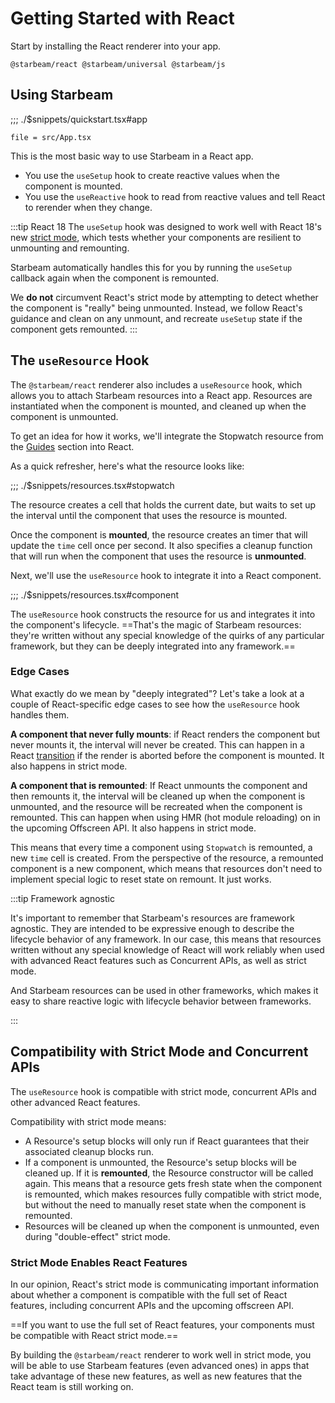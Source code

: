 # Getting Started with React

Start by installing the React renderer into your app.

```npm
@starbeam/react @starbeam/universal @starbeam/js
```

## Using Starbeam

;;; ./$snippets/quickstart.tsx#app

```stackblitz[starbeam-react-example-counter]
file = src/App.tsx
```

This is the most basic way to use Starbeam in a React app.

- You use the `useSetup` hook to create reactive values when the component is mounted.
- You use the `useReactive` hook to read from reactive values and tell React to rerender when they change.

:::tip React 18
The `useSetup` hook was designed to work well with React 18's new [strict
mode](https://reactjs.org/blog/2022/03/29/react-v18.html), which tests whether your components are
resilient to unmounting and remounting.

Starbeam automatically handles this for you by running the `useSetup` callback again when the
component is remounted.

We **do not** circumvent React's strict mode by attempting to detect whether the component is
"really" being unmounted. Instead, we follow React's guidance and clean on any unmount, and recreate
`useSetup` state if the component gets remounted.
:::

## The `useResource` Hook

The `@starbeam/react` renderer also includes a `useResource` hook, which allows you to attach
Starbeam resources into a React app. Resources are instantiated when the component is mounted, and
cleaned up when the component is unmounted.

To get an idea for how it works, we'll integrate the Stopwatch resource from the [Guides](/guides/fundamentals/resources) section
into React.

As a quick refresher, here's what the resource looks like:

;;; ./$snippets/resources.tsx#stopwatch

The resource creates a cell that holds the current date, but waits to set up the interval until the
component that uses the resource is mounted.

Once the component is **mounted**, the resource creates an timer that will update the `time` cell once
per second. It also specifies a cleanup function that will run when the component that uses the
resource is **unmounted**.

Next, we'll use the `useResource` hook to integrate it into a React component.

;;; ./$snippets/resources.tsx#component

The `useResource` hook constructs the resource for us and integrates it into the component's
lifecycle. ==That's the magic of Starbeam resources: they're written without any special knowledge of
the quirks of any particular framework, but they can be deeply integrated into any framework.==

### Edge Cases

What exactly do we mean by "deeply integrated"? Let's take a look at a couple of React-specific edge
cases to see how the `useResource` hook handles them.

**A component that never fully mounts**: if React renders the component but never mounts it, the
interval will never be created. This can happen in a React
[transition](https://reactjs.org/docs/hooks-reference.html#usetransition) if the render is aborted
before the component is mounted. It also happens in strict mode.

**A component that is remounted**: If React unmounts the component and then remounts it, the
interval will be cleaned up when the component is unmounted, and the resource will be recreated when
the component is remounted. This can happen when using HMR (hot module reloading) on in the upcoming
Offscreen API. It also happens in strict mode.

This means that every time a component using `Stopwatch` is remounted, a new `time` cell is created.
From the perspective of the resource, a remounted component is a new component, which means that
resources don't need to implement special logic to reset state on remount. It just works.

:::tip Framework agnostic

It's important to remember that Starbeam's resources are framework agnostic. They are intended to be
expressive enough to describe the lifecycle behavior of any framework. In our case, this means that
resources written without any special knowledge of React will work reliably when used with advanced
React features such as Concurrent APIs, as well as strict mode.

And Starbeam resources can be used in other frameworks, which makes it easy to share reactive logic
with lifecycle behavior between frameworks.

:::

## Compatibility with Strict Mode and Concurrent APIs

The `useResource` hook is compatible with strict mode, concurrent APIs and other advanced React
features.

Compatibility with strict mode means:

- A Resource's setup blocks will only run if React guarantees that their associated cleanup blocks
  run.
- If a component is unmounted, the Resource's setup blocks will be cleaned up. If it is
  **remounted**, the Resource constructor will be called again. This means that a resource gets
  fresh state when the component is remounted, which makes resources fully compatible with strict
  mode, but without the need to manually reset state when the component is remounted.
- Resources will be cleaned up when the component is unmounted, even during "double-effect" strict
  mode.

### Strict Mode Enables React Features

In our opinion, React's strict mode is communicating important information about whether a component
is compatible with the full set of React features, including concurrent APIs and the upcoming
offscreen API.

==If you want to use the full set of React features, your components must be compatible with React
strict mode.==

By building the `@starbeam/react` renderer to work well in strict mode, you will be able to use
Starbeam features (even advanced ones) in apps that take advantage of these new features, as well as
new features that the React team is still working on.
